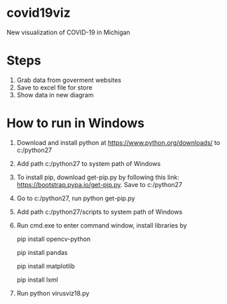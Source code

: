 # covid19viz
New visualization of COVID-19 in Michigan

# Steps
1. Grab data from goverment websites
2. Save to excel file for store
3. Show data in new diagram

# How to run in Windows
1. Download and install python at https://www.python.org/downloads/ to c:/python27
2. Add path c:/python27 to system path of Windows
3. To install pip, download get-pip.py by following this link: https://bootstrap.pypa.io/get-pip.py. Save to c:/python27
4. Go to c:/python27, run python get-pip.py
5. Add path c:/python27/scripts to system path of Windows
6. Run cmd.exe to enter command window, install libraries by 

     pip install opencv-python
     
     pip install pandas
     
     pip install matplotlib
     
     pip install lxml

7. Run python virusviz18.py
